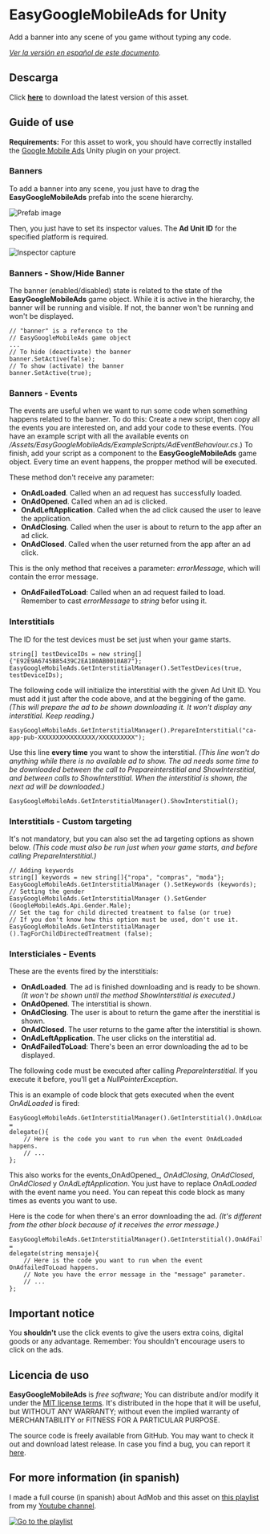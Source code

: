 # EasyGoogleMobileAds for Unity #

Add a banner into any scene of you game without typing any code.

_[Ver la versión en español de este documento](https://github.com/jjjuande/EasyGoogleMobileAds/blob/master/README.md)._

## Descarga ##

Click [**here**](https://github.com/jjjuande/EasyGoogleMobileAds/releases/download/v0.9.10/EasyGoogleMobileAds-0.9.10.unitypackage) to download the latest version of this asset.

## Guide of use ##

**Requirements:** For this asset to work, you should have correctly installed the [Google Mobile Ads](https://github.com/googleads/googleads-mobile-plugins/tree/master/unity) Unity plugin on your project.

### Banners ###

To add a banner into any scene, you just have to drag the **EasyGoogleMobileAds** prefab into the scene hierarchy.

![Prefab image](Images/Prefab.png)

Then, you just have to set its inspector values. The **Ad Unit ID** for the specified platform is required.

![Inspector capture](Images/Editor-en.png)

### Banners - Show/Hide Banner ###

The banner (enabled/disabled) state is related to the state of the **EasyGoogleMobileAds** game object. While it is active in the hierarchy, the banner will be running and visible. If not, the banner won't be running and won't be displayed.

    // "banner" is a reference to the
    // EasyGoogleMobileAds game object
    ...
    // To hide (deactivate) the banner
    banner.SetActive(false);
    // To show (activate) the banner
    banner.SetActive(true);
 
### Banners - Events ###

The events are useful when we want to run some code when something happens related to the banner. To do this: Create a new script, then copy all the events you are interested on, and add your code to these events. (You have an example script with all the available events on  _/Assets/EasyGoogleMobileAds/ExampleScripts/AdEventBehaviour.cs_.) To finish, add your script as a component to the **EasyGoogleMobileAds** game object. Every time an event happens, the propper method will be executed.

These method don't receive any parameter:
* **OnAdLoaded**. Called when an ad request has successfully loaded.
* **OnAdOpened**. Called when an ad is clicked.
* **OnAdLeftApplication**. Called when the ad click caused the user to leave the application.
* **OnAdClosing**. Called when the user is about to return to the app after an ad click.
* **OnAdClosed**. Called when the user returned from the app after an ad click.

This is the only method that receives a parameter: *errorMessage*, which will contain the error message.
* **OnAdFailedToLoad**: Called when an ad request failed to load. Remember to cast *errorMessage* to _string_ befor using it.

### Interstitials ###

The ID for the test devices must be set just when your game starts.

    string[] testDeviceIDs = new string[]{"E92E9A6745B85439C2EA180AB0010A87"};
    EasyGoogleMobileAds.GetInterstitialManager().SetTestDevices(true, testDeviceIDs);
    
The following code will initialize the interstitial with the given Ad Unit ID. You must add it just after the code above, and at the beggining of the game.  _(This will prepare the ad to be shown downloading it. It won't display any interstitial. Keep reading.)_

    EasyGoogleMobileAds.GetInterstitialManager().PrepareInterstitial("ca-app-pub-XXXXXXXXXXXXXXXX/XXXXXXXXXX");

Use this line **every time** you want to show the interstitial. _(This line won't do anything while there is no available ad to show. The ad needs some time to be downloaded between the call to Prepareinterstitial and ShowInterstitial, and between calls to ShowInterstitial. When the interstitial is shown, the next ad will be downloaded.)_

    EasyGoogleMobileAds.GetInterstitialManager().ShowInterstitial();

### Interstitials - Custom targeting ###

It's not mandatory, but you can also set the ad targeting options as shown below. _(This code must also be run just when your game starts, and before calling PrepareInterstitial.)_

    // Adding keywords
    string[] keywords = new string[]{"ropa", "compras", "moda"};
    EasyGoogleMobileAds.GetInterstitialManager ().SetKeywords (keywords);
    // Setting the gender
    EasyGoogleMobileAds.GetInterstitialManager ().SetGender (GoogleMobileAds.Api.Gender.Male);
    // Set the tag for child directed treatment to false (or true)
    // If you don't know how this option must be used, don't use it.
    EasyGoogleMobileAds.GetInterstitialManager ().TagForChildDirectedTreatment (false);

### Intersticiales - Events ###

These are the events fired by the interstitials:
* **OnAdLoaded**. The ad is finished downloading and is ready to be shown. _(It won't be shown until the method ShowInterstitial is executed.)_
* **OnAdOpened**. The interstitial is shown.
* **OnAdClosing**. The user is about to return the game after the inerstitial is shown.
* **OnAdClosed**. The user returns to the game after the interstitial is shown.
* **OnAdLeftApplication**. The user clicks on the interstitial ad.
* **OnAdFailedToLoad**: There's been an error downloading the ad to be displayed.

The following code must be executed after calling _PrepareInterstitial_. If you execute it before, you'll get a _NullPointerException_.

This is an example of code block that gets executed when the event _OnAdLoaded_ is fired:

    EasyGoogleMobileAds.GetInterstitialManager().GetInterstitial().OnAdLoaded = 
    delegate(){
        // Here is the code you want to run when the event OnAdLoaded happens.
        // ...
    };

This also works for the events_OnAdOpened_, _OnAdClosing_, _OnAdClosed_, _OnAdClosed_ y  _OnAdLeftApplication_. You just have to replace _OnAdLoaded_ with the event name you need. You can repeat this code block as many times as events you want to use.

Here is the code for when there's an error downloading the ad. _(It's different from the other block because of it receives the error message.)_ 

    EasyGoogleMobileAds.GetInterstitialManager().GetInterstitial().OnAdFailedToLoad = 
    delegate(string mensaje){
        // Here is the code you want to run when the event OnAdfailedToLoad happens.
        // Note you have the error message in the "message" parameter.
        // ...
    };

## Important notice ##

You **shouldn't** use the click events to give the users extra coins, digital goods or any advantage. Remember: You shouldn't encourage users to click on the ads.

## Licencia de uso ##

**EasyGoogleMobileAds** is *free software*; You can distribute and/or modify it under the [MIT license terms](https://github.com/jjjuande/EasyGoogleMobileAds/blob/master/LICENSE). It's distributed in the hope that it will be useful, but WITHOUT ANY WARRANTY; without even the implied warranty of MERCHANTABILITY or FITNESS FOR A PARTICULAR PURPOSE.

The source code is freely available from GitHub. You may want to check it out and download latest release. In case you find a bug, you can report it [here](https://github.com/jjjuande/EasyGoogleMobileAds/issues).

## For more information (in spanish) ##

I made a full course (in spanish) about AdMob and this asset on [this playlist](https://www.youtube.com/playlist?list=PLREdURb87ks2uIXmTOAVvnOz0JV2-ZwHH) from my [Youtube channel](https://www.youtube.com/juande).

[![Go to the playlist](Images/CanalYoutube.png)](https://www.youtube.com/playlist?list=PLREdURb87ks2uIXmTOAVvnOz0JV2-ZwHH)
